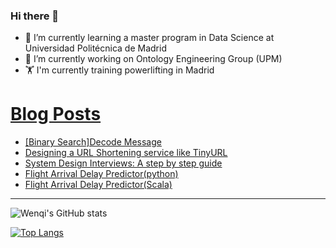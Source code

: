 ### Hi there 👋

- 🌱 I’m currently learning a master program in Data Science at Universidad Politécnica de Madrid
- 🔭 I’m currently working on Ontology Engineering Group (UPM) 
- 🏋️ I'm currently training powerlifting in Madrid

# [Blog Posts](dev.to/jiangwenqi)
<!-- BLOG-POST-LIST:START -->
- [[Binary Search]Decode Message](https://dev.to/jiangwenqi/binary-searchdecode-message-2idi)
- [Designing a URL Shortening service like TinyURL](https://dev.to/jiangwenqi/designing-a-url-shortening-service-like-tinyurl-j79)
- [System Design Interviews: A step by step guide](https://dev.to/jiangwenqi/system-design-interviews-a-step-by-step-guide-4f7l)
- [Flight Arrival Delay Predictor&lpar;python&rpar;](https://dev.to/jiangwenqi/flight-arrival-delay-predictorpython-1oi8)
- [Flight Arrival Delay Predictor&lpar;Scala&rpar;](https://dev.to/jiangwenqi/flight-arrival-delay-predictorscala-45jg)
<!-- BLOG-POST-LIST:END -->


---

![Wenqi's GitHub stats](https://github-readme-stats.vercel.app/api?username=jiangwenqi&show_icons=true&count_private=true)

[![Top Langs](https://github-readme-stats.vercel.app/api/top-langs/?username=jiangwenqi&layout=compact)](https://github.com/jiangwenqi/github-readme-stats)
